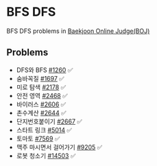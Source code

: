 # BFS DFS

BFS DFS problems in [Baekjoon Online Judge(BOJ)](https://www.acmicpc.net/)

## Problems

* DFS와 BFS [#1260](https://www.acmicpc.net/problem/1260) ✅
* 숨바꼭질 [#1697](https://www.acmicpc.net/problem/1697) ✅
* 미로 탐색 [#2178](https://www.acmicpc.net/problem/2178) ✅
* 안전 영역 [#2468](https://www.acmicpc.net/problem/2468) ✅
* 바이러스 [#2606](https://www.acmicpc.net/problem/2606) ✅
* 촌수계산 [#2644](https://www.acmicpc.net/problem/2644) ✅
* 단지번호붙이기 [#2667](https://www.acmicpc.net/problem/2667) ✅
* 스타트 링크 [#5014](https://www.acmicpc.net/problem/5014) ✅
* 토마토 [#7569](https://www.acmicpc.net/problem/7569) ✅
* 맥주 마시면서 걸어가기 [#9205](https://www.acmicpc.net/problem/9205) ✅
* 로봇 청소기 [#14503](https://www.acmicpc.net/problem/14503) ✅